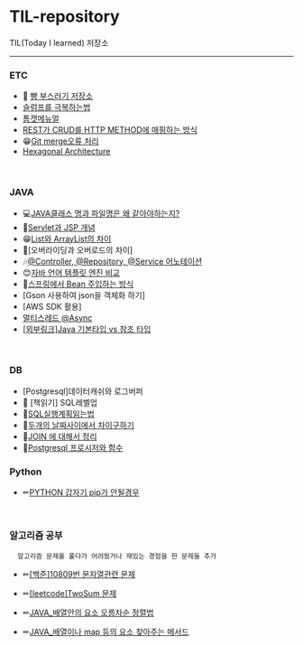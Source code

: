 # TIL-repository
TIL(Today I learned) 저장소

---
### ETC
* 🍞 [빵 부스러기 저장소](https://github.com/rlarudgkswkd/TIL-repository/blob/master/ETC/BreadComb.md)
* [슬럼프를 극복하는법](https://github.com/rlarudgkswkd/TIL-repository/blob/master/ETC/%EC%8A%AC%EB%9F%BC%ED%94%84%EB%A5%BC%20%EA%B7%B9%EB%B3%B5%ED%95%98%EB%8A%94%EB%B2%95.md)
* [톰캣메뉴얼](https://github.com/rlarudgkswkd/TIL-repository/blob/master/ETC/%ED%86%B0%EC%BA%A3%EB%A9%94%EB%89%B4%EC%96%BC.md)
* [REST가 CRUD를 HTTP METHOD에 매핑하는 방식](https://github.com/rlarudgkswkd/TIL-repository/blob/master/ETC/REST%EA%B0%80%20CRUD%20%ED%91%9C%ED%98%84%ED%95%98%EB%8A%94%20HTTP%20METHOD.md)
* 😁[Git merge오류 처리](https://github.com/rlarudgkswkd/TIL-repository/blob/master/ETC/git_merge%EC%98%A4%EB%A5%98.md)
* [Hexagonal Architecture](https://github.com/rlarudgkswkd/TIL-repository/blob/master/ETC/%ED%97%A5%EC%82%AC%EA%B3%A0%EB%82%A0%EC%95%84%ED%82%A4%ED%85%8D%EC%B3%90.md)
<br>

### JAVA
* 💻[JAVA클래스 명과 파일명은 왜 같아야하는지?](https://github.com/rlarudgkswkd/TIL-repository/blob/master/JAVA/ClassNamingReason.md)
* 🎫[Servlet과 JSP 개념](https://github.com/rlarudgkswkd/TIL-repository/blob/master/JAVA/Servlet%EA%B3%BC%20JSP%EC%9D%98%20%EA%B0%9C%EB%85%90.md)
* 😁[List와 ArrayList의 차이](https://github.com/rlarudgkswkd/TIL-repository/blob/master/JAVA/List%EC%99%80%20ArrayList%EC%9D%98%20%EC%B0%A8%EC%9D%B4.md)
* 🎐[오버라이딩과 오버로드의 차이]
* 🎶[@Controller, @Repository, @Service 어노테이션](https://github.com/rlarudgkswkd/TIL-repository/blob/master/JAVA/%40Controller%2C%20%40Repository%2C%20%40Service%20%EC%96%B4%EB%85%B8%ED%85%8C%EC%9D%B4%EC%85%98.md)
* 😊[자바 언어 템플릿 엔진 비교](https://github.com/rlarudgkswkd/TIL-repository/blob/master/JAVA/%EC%9E%90%EB%B0%94%20%EC%96%B8%EC%96%B4%20%ED%85%9C%ED%94%8C%EB%A6%BF%20%EC%97%94%EC%A7%84%20%EB%B9%84%EA%B5%90.md)
* 🤣[스프링에서 Bean 주입하는 방식](https://github.com/rlarudgkswkd/TIL-repository/blob/master/JAVA/%EC%8A%A4%ED%94%84%EB%A7%81%EC%97%90%EC%84%9C%20Bean%20%EC%A3%BC%EC%9E%85%ED%95%98%EB%8A%94%20%EB%B0%A9%EC%8B%9D.md)
* [Gson 사용하여 json을 객체화 하기]
* [AWS SDK 활용]
* [멀티스레드 @Async](https://github.com/rlarudgkswkd/TIL-repository/blob/master/JAVA/%EB%A9%80%ED%8B%B0%EC%8A%A4%EB%A0%88%EB%93%9C%20@Async%20%EC%82%AC%EC%9A%A9.md)
* [[외부링크]Java 기본타입 vs 참조 타입](https://week-year.tistory.com/141)
<br>

### DB
* [Postgresql]데이터캐쉬와 로그버퍼
* 📖 [책읽기] SQL레벨업 
* 🚟[SQL실행계획읽는법](https://github.com/rlarudgkswkd/TIL-repository/blob/master/DB/%EC%8B%A4%ED%96%89%EA%B3%84%ED%9A%8D%20%EC%9D%BD%EB%8A%94%EB%B0%A9%EB%B2%95.md)
* 🎏[두개의 날짜사이에서 차이구하기](https://github.com/rlarudgkswkd/TIL-repository/blob/master/DB/%EB%82%A0%EC%A7%9C%EC%9C%A0%ED%98%95%EB%81%BC%EB%A6%AC%EC%B0%A8%EA%B0%90.md)
* 🤞[JOIN 에 대해서 정리](https://github.com/rlarudgkswkd/TIL-repository/blob/master/DB/JOIN%20%EC%97%90%20%EB%8C%80%ED%95%B4%EC%84%9C%20%EC%A0%95%EB%A6%AC.md)
* 🎫[Postgresql 프로시저와 함수](https://github.com/rlarudgkswkd/TIL-repository/blob/master/DB/%ED%94%84%EB%A1%9C%EC%8B%9C%EC%A0%80.md)

### Python
* ✏[PYTHON 갑자기 pip가 안될경우](https://devlog.jwgo.kr/2020/02/29/broken-pip-error/)

<br>

### 알고리즘 공부
      알고리즘 문제를 풀다가 어려웠거나 재밌는 경험을 한 문제들 추가
* ✏[[백준]10809번 문자열관련 문제](https://github.com/rlarudgkswkd/TIL-repository/blob/master/%EC%95%8C%EA%B3%A0%EB%A6%AC%EC%A6%98%20%EA%B3%B5%EB%B6%80/%EB%B0%B1%EC%A4%80/10809%EB%AC%B8%EC%A0%9C/Readme.md)
* ✏[[leetcode]TwoSum 문제](https://github.com/rlarudgkswkd/TIL-repository/blob/master/%EC%95%8C%EA%B3%A0%EB%A6%AC%EC%A6%98%20%EA%B3%B5%EB%B6%80/leetcode/TwoSum_%EA%B2%BD%ED%95%9C%ED%92%80%EC%9D%B4.md)

* ✏[JAVA_배열안의 요소 오름차순 정렬법](https://github.com/rlarudgkswkd/TIL-repository/blob/master/%EC%95%8C%EA%B3%A0%EB%A6%AC%EC%A6%98%20%EA%B3%B5%EB%B6%80/%EC%9E%90%EB%B0%94_%EB%B0%B0%EC%97%B4%20%EC%9A%94%EC%86%8C%EB%93%A4%20%EC%98%A4%EB%A6%84%EC%B0%A8%EC%88%9C%20%EC%A0%95%EB%A0%AC.md)
* ✏[JAVA_배열이나 map 등의 요소 찾아주는 메서드](https://github.com/rlarudgkswkd/TIL-repository/blob/master/%EC%95%8C%EA%B3%A0%EB%A6%AC%EC%A6%98%20%EA%B3%B5%EB%B6%80/%EC%9E%90%EB%B0%94_%EC%9A%94%EC%86%8C%20%EC%B0%BE%EB%8A%94%20%EB%A9%94%EC%84%9C%EB%93%9C.md)
